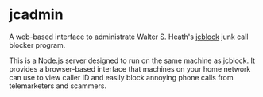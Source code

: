 # jcadmin
A web-based interface to administrate Walter S. Heath's [jcblock](http://jcblock.sourceforge.net) junk call blocker program.

This is a Node.js server designed to run on the same machine as jcblock.
It provides a browser-based interface that machines on your home network can use to view caller ID and easily block annoying phone calls from telemarketers and scammers.
